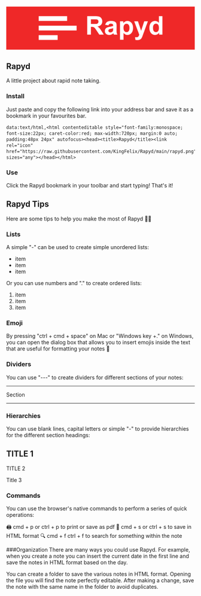 ![Rapyd](./rapyd-cover.png)

## Rapyd
A little project about rapid note taking.

### Install
Just paste and copy the following link into your address bar and save it as a bookmark in your favourites bar.

    data:text/html,<html contenteditable style="font-family:monospace; font-size:22px; caret-color:red; max-width:720px; margin:0 auto; padding:48px 24px" autofocus><head><title>Rapyd</title><link rel="icon" href="https://raw.githubusercontent.com/KingFelix/Rapyd/main/rapyd.png" sizes="any"></head></html>

### Use
Click the Rapyd bookmark in your toolbar and start typing! That's it! 

## Rapyd Tips

Here are some tips to help you make the most of Rapyd 👍🏻

### Lists
A simple "-" can be used to create simple unordered lists:

- item
- item
- item

Or you can use numbers and "." to create ordered lists:

1. item
2. item
3. item

### Emoji
By pressing "ctrl + cmd + space" on Mac or "Windows key +." on Windows, you can open the dialog box that allows you to insert emojis inside the text that are useful for formatting your notes 📝

### Dividers
You can use "---" to create dividers for different sections of your notes:

-------------------------------------------------- ---
Section
-------------------------------------------------- ---

### Hierarchies
You can use blank lines, capital letters or simple "-" to provide hierarchies for the different section headings:

TITLE 1
--------

TITLE 2

Title 3

### Commands
You can use the browser's native commands to perform a series of quick operations:

🖨 cmd + p or ctrl + p to print or save as pdf
💾 cmd + s or ctrl + s to save in HTML format
🔍 cmd + f ctrl + f to search for something within the note

###Organization
There are many ways you could use Rapyd. For example, when you create a note you can insert the current date in the first line and save the notes in HTML format based on the day.

You can create a folder to save the various notes in HTML format. Opening the file you will find the note perfectly editable. After making a change, save the note with the same name in the folder to avoid duplicates.
